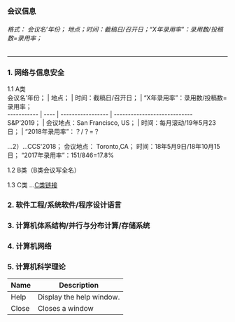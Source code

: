 ### 会议信息   

###### 格式：      会议名’年份； 地点；时间：截稿日/召开日；“X年录用率”：录用数/投稿数=录用率；    
---   
### 1. 网络与信息安全  
1.1 A类  
会议名’年份； | 地点； | 时间：截稿日/召开日； | “X年录用率”：录用数/投稿数=录用率；   
----------- | ---- | ----------------- | ----------------------------   
S&P‘2019； | 会议地点：San Francisco, US； | 时间：每月滚动/19年5月23日； | “2018年录用率”：？/？=？  
   
...2）...CCS'2018； 会议地点： Toronto,CA； 时间：18年5月9日/18年10月15日； “2017年录用率”：151/846=17.8%  

1.2 B类（B类会议写全名）  

1.3 C类   ...[C类链接](security-C.md)  

### 2. 软件工程/系统软件/程序设计语言  
   
### 3. 计算机体系结构/并行与分布计算/存储系统   
   
### 4. 计算机网络  
   
### 5. 计算机科学理论   


| Name | Description          |
| ------------- | ----------- |
| Help      | Display the help window.|
| Close     | Closes a window     |
